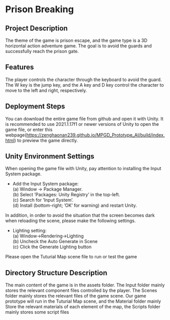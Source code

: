 # Prison Breaking

Project Description
-------------------

The theme of the game is prison escape, and the game type is a 3D horizontal action adventure game. The goal is to avoid the guards and successfully reach the prison gate.

Features
-------------------

The player controls the character through the keyboard to avoid the guard. The W key is the jump key, and the A key and D key control the character to move to the left and right, respectively.

Deployment Steps
-------------------

You can download the entire game file from github and open it with Unity. It is recommended to use 2021.1.17f1 or newer versions of Unity to open the game file, or enter this webpage(https://zenghaonan239.github.io/MPGD_Prototype_AI/build/index.html) to preview the game directly.

Unity Environment Settings
-------------------

When opening the game file with Unity, pay attention to installing the Input System package.
* Add the Input System package:<br>
    (a)	Window → Package Manager.<br>
    (b)	Select ’Packages: Unity Registry’ in the top-left.<br>
    (c)	Search for ’Input System’.<br>
    (d)	Install (bottom-right; ’OK’ for warning) and restart Unity.<br>

In addition, in order to avoid the situation that the screen becomes dark when reloading the scene, please make the following settings.
* Lighting setting:<br>
    (a) Window→Rendering→Lighting<br>
    (b) Uncheck the Auto Generate in Scene<br>
    (c) Click the Generate Lighting button<br>

Please open the Tuturial Map scene file to run or test the game

Directory Structure Description
-------------------
The main content of the game is in the assets folder. The Input folder mainly stores the relevant component files controlled by the player. The Scenes folder mainly stores the relevant files of the game scene. Our game prototype will run in the Tuturial Map scene, and the Material folder mainly Store the relevant materials of each element of the map, the Scripts folder mainly stores some script files